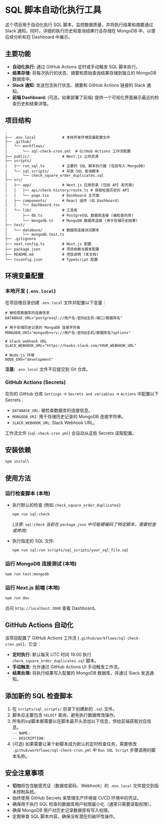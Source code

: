# SQL 脚本自动化执行工具

这个项目用于自动化执行 SQL 脚本，监控数据质量，并将执行结果和摘要通过 Slack 通知。同时，详细的执行历史和查询结果行会存储在 MongoDB 中，以便后续分析和在 Dashboard 中展示。

## 主要功能

- **自动化执行:** 通过 GitHub Actions 定时或手动触发 SQL 脚本执行。
- **结果存储:** 将每次执行的状态、摘要和原始查询结果存储到独立的 MongoDB 数据库中。
- **Slack 通知:** 发送包含执行状态、摘要和 GitHub Actions 链接的 Slack 通知。
- **前端 Dashboard:** (可选，如果部署了前端) 提供一个可视化界面展示最近的检查历史和结果详情。

## 项目结构

```
.
├── .env.local            # 本地开发环境变量配置文件
├── .github/
│   └── workflows/
│       └── sql-check-cron.yml  # GitHub Actions 工作流配置
├── public/               # Next.js 公共资源
├── scripts/
│   ├── run_sql.ts        # 主要的 SQL 脚本执行器 (包括写入 MongoDB)
│   └── sql_scripts/      # 存放 SQL 查询脚本
│       └── check_square_order_duplicates.sql
├── src/
│   ├── app/              # Next.js 应用目录 (包括 API 和页面)
│   │   ├── api/check-history/route.ts # 获取检查历史的 API
│   │   └── page.tsx      # Dashboard 主页面
│   ├── components/       # React 组件 (如 Dashboard)
│   │   └── Dashboard.tsx
│   └── lib/              # 工具库
│       ├── db.ts         # PostgreSQL 数据库连接 (被检查的库)
│       └── mongodb.ts    # MongoDB 数据库连接 (用于存储历史结果)
├── test/
│   └── database/         # 数据库连接测试脚本
│       └── mongodb.test.ts
├── .gitignore
├── next.config.ts        # Next.js 配置
├── package.json          # 项目依赖与脚本配置
├── README.md             # 项目说明 (本文档)
└── tsconfig.json         # TypeScript 配置
```

## 环境变量配置

### 本地开发 (`.env.local`)

在项目根目录创建 `.env.local` 文件并配置以下变量：

```dotenv
# 被检查数据库的连接信息
DATABASE_URL="postgresql://用户名:密码@主机:端口/数据库名"

# 用于存储历史记录的 MongoDB 连接字符串
MONGODB_URI="mongodb+srv://用户名:密码@主机/数据库名?options"

# Slack webhook URL
SLACK_WEBHOOK_URL="https://hooks.slack.com/YOUR_WEBHOOK_URL"

# Node.js 环境
NODE_ENV="development"
```

**注意:** `.env.local` 文件不应提交到 Git 仓库。

### GitHub Actions (Secrets)

在你的 GitHub 仓库 `Settings` -> `Secrets and variables` -> `Actions` 中配置以下 Secrets：

- `DATABASE_URL`: 被检查数据库的连接信息。
- `MONGODB_URI`: 用于存储历史记录的 MongoDB 连接字符串。
- `SLACK_WEBHOOK_URL`: Slack Webhook URL。

工作流文件 (`sql-check-cron.yml`) 会自动从这些 Secrets 读取配置。

## 安装依赖

```bash
npm install
```

## 使用方法

### 运行检查脚本 (本地)

- 执行默认的检查 (例如 `check_square_order_duplicates`):

  ```bash
  npm run sql:check
  ```

  _(注意: `sql:check` 当前在 `package.json` 中可能硬编码了特定脚本，需要检查或修改)_

- 执行指定的 SQL 文件:
  ```bash
  npm run sql:run scripts/sql_scripts/your_sql_file.sql
  ```

### 运行 MongoDB 连接测试 (本地)

```bash
npm run test:mongodb
```

### 运行 Next.js 前端 (本地)

```bash
npm run dev
```

访问 `http://localhost:3000` 查看 Dashboard。

## GitHub Actions 自动化

该项目配置了 GitHub Actions 工作流 (`.github/workflows/sql-check-cron.yml`)，它会：

- **定时执行:** 默认每天 UTC 时间 19:00 执行 `check_square_order_duplicates.sql` 脚本。
- **手动触发:** 允许通过 GitHub Actions UI 手动触发工作流。
- **结果处理:** 将执行结果写入配置的 MongoDB 数据库，并通过 Slack 发送通知。

## 添加新的 SQL 检查脚本

1.  在 `scripts/sql_scripts/` 目录下创建新的 `.sql` 文件。
2.  脚本应主要包含 `SELECT` 查询，避免执行数据修改操作。
3.  所有的sql脚本都需要以在脚本最开头添加以下信息，供给前端获取对应信息。  
    `-- NAME:`  
    `-- DESCRIPTION: `  
4.  (可选) 如果需要让某个新脚本成为默认的定时检查任务，需要修改 `.github/workflows/sql-check-cron.yml` 中 `Run SQL Script` 步骤调用的脚本名称。

## 安全注意事项

- **切勿**将包含敏感凭证（数据库密码、Webhook）的 `.env.local` 文件提交到版本控制系统。
- 始终使用 GitHub Secrets 来管理生产环境或 CI/CD 环境中的凭证。
- 确保用于执行 SQL 检查的数据库用户权限最小化（通常只需要读取权限）。
- 确保 MongoDB 用户对历史记录数据库有写入权限。
- 定期审查 SQL 脚本内容，确保没有潜在的破坏性操作。
